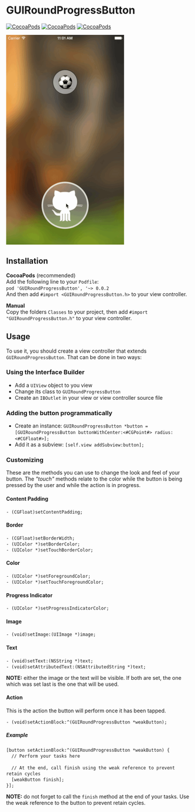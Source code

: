 # GUIRoundProgressButton

[![CocoaPods](https://img.shields.io/cocoapods/v/GUIRoundProgressButton.svg)](http://cocoadocs.org/docsets/GUIRoundProgressButton) [![CocoaPods](https://img.shields.io/cocoapods/l/GUIRoundProgressButton.svg)]() [![CocoaPods](https://img.shields.io/cocoapods/p/GUIRoundProgressButton.svg)]()

<img src="preview.gif" alt="Animated gif">

## Installation
**CocoaPods** (recommended)  
Add the following line to your `Podfile`:  
`pod 'GUIRoundProgressButton', '~> 0.0.2`  
And then add `#import <GUIRoundProgressButton.h>` to your view controller.

**Manual**  
Copy the folders `Classes` to your project, then add `#import "GUIRoundProgressButton.h"` to your view controller.

## Usage
To use it, you should create a view controller that extends `GUIRoundProgressButton`. That can be done in two ways:

### Using the Interface Builder
* Add a `UIView` object to you view
* Change its class to `GUIRoundProgressButton`
* Create an `IBOutlet` in your view or view controller source file

### Adding the button programmatically
* Create an instance: `GUIRoundProgressButton *button = [GUIRoundProgressButton buttonWithCenter:<#CGPoint#> radius:<#CGFloat#>];`
* Add it as a subview: `[self.view addSubview:button];`

### Customizing
These are the methods you can use to change the look and feel of your button. The *"touch"* methods relate to the color while the button is being pressed by the user and while the action is in progress.

#### Content Padding
```obj-c
- (CGFloat)setContentPadding;
```

#### Border
```obj-c
- (CGFloat)setBorderWidth;
- (UIColor *)setBorderColor;
- (UIColor *)setTouchBorderColor;
```

#### Color
```obj-c
- (UIColor *)setForegroundColor;
- (UIColor *)setTouchForegroundColor;
```
#### Progress Indicator
```obj-c
- (UIColor *)setProgressIndicatorColor;
```

#### Image
```obj-c
- (void)setImage:(UIImage *)image;
```

#### Text
```obj-c
- (void)setText:(NSString *)text;
- (void)setAttributedText:(NSAttributedString *)text;
```

**NOTE:** either the image or the text will be visible. If both are set, the one which was set last is the one that will be used.

#### Action
This is the action the button will perform once it has been tapped.

```obj-c
- (void)setActionBlock:^(GUIRoundProgressButton *weakButton);
```

##### Example
```obj-c
[button setActionBlock:^(GUIRoundProgressButton *weakButton) {
  // Perform your tasks here

  // At the end, call finish using the weak reference to prevent retain cycles
  [weakButton finish];
}];
```

**NOTE:** do not forget to call the `finish` method at the end of your tasks. Use the weak reference to the button to prevent retain cycles.
